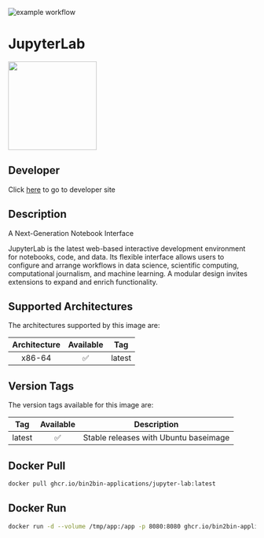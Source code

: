 ![example workflow](https://github.com/bin2bin-applications/jupyter-lab/actions/workflows/docker-image.yml/badge.svg)

<h1 id="app:name">JupyterLab</h1>

<img id="app:logo" src="https://cdn.jsdelivr.net/gh/bin2bin-applications/jupyter-lab@master/logo.png" width="180" height="180"></img>

## Developer

<p>Click <a id="app:developer" href="https://jupyter.org/">here</a> to go to developer site</p>

## Description

<p id="app:short-description">A Next-Generation Notebook Interface</p>

<p id="app:long-description">JupyterLab is the latest web-based interactive development environment for notebooks, code, and data. Its flexible interface allows users to configure and arrange workflows in data science, scientific computing, computational journalism, and machine learning. A modular design invites extensions to expand and enrich functionality.</p>

## Supported Architectures

The architectures supported by this image are:

| Architecture | Available | Tag    |
| :----------: | :-------: | ------ |
|    x86-64    |    ✅     | latest |

## Version Tags

The version tags available for this image are:

|  Tag   | Available | Description                           |
| :----: | :-------: | ------------------------------------- |
| latest |    ✅     | Stable releases with Ubuntu baseimage |

## Docker Pull

```bash
docker pull ghcr.io/bin2bin-applications/jupyter-lab:latest
```

## Docker Run

```bash
docker run -d --volume /tmp/app:/app -p 8080:8080 ghcr.io/bin2bin-applications/jupyter-lab:latest
```
